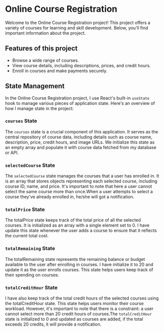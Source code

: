
# Online Course Registration

Welcome to the Online Course Registration project! This project offers a variety of courses for learning and skill development. Below, you'll find important information about the project.


## Features of this project

- Browse a wide range of courses.
- View course details, including descriptions, prices, and credit hours.
- Enroll in courses and make payments securely.



##  State Management
In the Online Course Registration project, I use React's built-in `useState` hook to manage various pieces of application state. Here's an overview of how I manage state in the project:
### `courses` State

The `courses` state is a crucial component of this application. It serves as the central repository of course data, including details such as course name, description, price, credit hours, and image URLs. We initialize this state as an empty array and populate it with course data fetched from my database or API.


### `selectedCourse` State

The `selectedCourse` state manages the courses that a user has enrolled in. It is an array that stores objects representing each selected course, including course ID, name, and price. It's important to note that here a user cannot select the same course more than once.When a user attempts to select a course they've already enrolled in, he/she will got a notification.

 
### `totalPrice` State
The totalPrice state keeps track of the total price of all the selected courses. It is initialized as an array with a single element set to 0. I have update this state whenever the user adds a course to ensure that it reflects the current total cost.

### `totalRemaining` State
The totalRemaining state represents the remaining balance or budget available to the user after enrolling in courses. I have initialize it to 20 and update it as the user enrolls courses. This state helps users keep track of their spending on courses.

### `totalCreditHour` State
I have also keep track of the total credit hours of the selected courses using the totalCreditHour state. This state helps users monitor their course workload.  However, it's important to note that there is a constraint: a user cannot select more than 20 credit hours of courses.The `totalCreditHour` state is initialized to 0 and updated as courses are added, if the total exceeds 20 credits, it will provide a notification.
